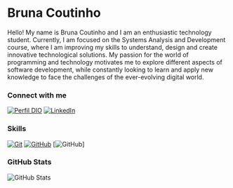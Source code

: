 # Bruna Coutinho
Hello! My name is Bruna Coutinho and I am an enthusiastic technology student. Currently, I am focused on the Systems Analysis and Development course, where I am improving my skills to understand, design and create innovative technological solutions. My passion for the world of programming and technology motivates me to explore different aspects of software development, while constantly looking to learn and apply new knowledge to face the challenges of the ever-evolving digital world.

### Connect with me
[![Perfil DIO](https://img.shields.io/badge/-My%20profile%20on%20DIO-7f28b5?style=for-the-badge)](https://web.dio.me/users/brunaguioti2000/)
[![LinkedIn](https://img.shields.io/badge/-LinkedIn-7f28b5?style=for-the-badge&logo=linkedin&logoColor=)](https://www.linkedin.com/in/bruna-coutinho-868b0a275/)


### Skills
[![Git](https://img.shields.io/badge/Git-7f28b5?style=for-the-badge&logo=git&logoColor=ffffff)](https://git-scm.com/doc) 
[![GitHub](https://img.shields.io/badge/GitHub-7f28b5?style=for-the-badge&logo=github&logoColor=ffffff)](https://docs.github.com/)
[![GitHub](https://img.shields.io/badge/Java-7f28b5?style=for-the-badge&logo=java&logoColor=ffffff)]


### GitHub Stats
![GitHub Stats](https://github-readme-stats.vercel.app/api?username=bruguioti&theme=transparent&bg_color=ffffff&border_color=7f28b5&show_icons=true&icon_color=7f28b5&title_color=7f28b5&text_color=0b0a12)

